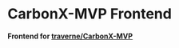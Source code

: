 # CarbonX-MVP Frontend
**Frontend for [traverne/CarbonX-MVP](https://github.com/traverne/CarbonX-MVP)**
